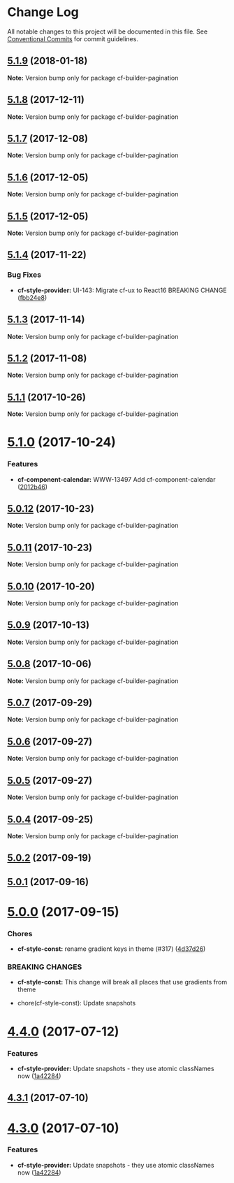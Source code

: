 # Change Log

All notable changes to this project will be documented in this file.
See [Conventional Commits](https://conventionalcommits.org) for commit guidelines.

<a name="5.1.9"></a>
## [5.1.9](http://stash.cfops.it:7999/www/cf-ux/compare/cf-builder-pagination@5.1.8...cf-builder-pagination@5.1.9) (2018-01-18)




**Note:** Version bump only for package cf-builder-pagination

<a name="5.1.8"></a>
## [5.1.8](http://stash.cfops.it:7999/www/cf-ux/compare/cf-builder-pagination@5.1.7...cf-builder-pagination@5.1.8) (2017-12-11)




**Note:** Version bump only for package cf-builder-pagination

<a name="5.1.7"></a>
## [5.1.7](http://stash.cfops.it:7999/www/cf-ux/compare/cf-builder-pagination@5.1.6...cf-builder-pagination@5.1.7) (2017-12-08)




**Note:** Version bump only for package cf-builder-pagination

<a name="5.1.6"></a>
## [5.1.6](http://stash.cfops.it:7999/www/cf-ux/compare/cf-builder-pagination@5.1.5...cf-builder-pagination@5.1.6) (2017-12-05)




**Note:** Version bump only for package cf-builder-pagination

<a name="5.1.5"></a>
## [5.1.5](http://stash.cfops.it:7999/www/cf-ux/compare/cf-builder-pagination@5.1.4...cf-builder-pagination@5.1.5) (2017-12-05)




**Note:** Version bump only for package cf-builder-pagination

<a name="5.1.4"></a>
## [5.1.4](http://stash.cfops.it:7999/www/cf-ux/compare/cf-builder-pagination@5.1.3...cf-builder-pagination@5.1.4) (2017-11-22)


### Bug Fixes

* **cf-style-provider:** UI-143: Migrate cf-ux to React16 BREAKING CHANGE ([fbb24e8](http://stash.cfops.it:7999/www/cf-ux/commits/fbb24e8))




<a name="5.1.3"></a>
## [5.1.3](http://stash.cfops.it:7999/www/cf-ux/compare/cf-builder-pagination@5.1.2...cf-builder-pagination@5.1.3) (2017-11-14)




**Note:** Version bump only for package cf-builder-pagination

<a name="5.1.2"></a>
## [5.1.2](http://stash.cfops.it:7999/www/cf-ux/compare/cf-builder-pagination@5.1.1...cf-builder-pagination@5.1.2) (2017-11-08)




**Note:** Version bump only for package cf-builder-pagination

<a name="5.1.1"></a>
## [5.1.1](http://stash.cfops.it:7999/www/cf-ux/compare/cf-builder-pagination@5.1.0...cf-builder-pagination@5.1.1) (2017-10-26)




**Note:** Version bump only for package cf-builder-pagination

<a name="5.1.0"></a>
# [5.1.0](http://stash.cfops.it:7999/www/cf-ux/compare/cf-builder-pagination@5.0.9...cf-builder-pagination@5.1.0) (2017-10-24)


### Features

* **cf-component-calendar:** WWW-13497 Add cf-component-calendar ([2012b46](http://stash.cfops.it:7999/www/cf-ux/commits/2012b46))




<a name="5.0.12"></a>
## [5.0.12](http://stash.cfops.it:7999/www/cf-ux/compare/cf-builder-pagination@5.0.9...cf-builder-pagination@5.0.12) (2017-10-23)




**Note:** Version bump only for package cf-builder-pagination

<a name="5.0.11"></a>
## [5.0.11](http://stash.cfops.it:7999/www/cf-ux/compare/cf-builder-pagination@5.0.9...cf-builder-pagination@5.0.11) (2017-10-23)




**Note:** Version bump only for package cf-builder-pagination

<a name="5.0.10"></a>
## [5.0.10](http://stash.cfops.it:7999/www/cf-ux/compare/cf-builder-pagination@5.0.9...cf-builder-pagination@5.0.10) (2017-10-20)




**Note:** Version bump only for package cf-builder-pagination

<a name="5.0.9"></a>
## [5.0.9](http://stash.cfops.it:7999/www/cf-ux/compare/cf-builder-pagination@5.0.8...cf-builder-pagination@5.0.9) (2017-10-13)




**Note:** Version bump only for package cf-builder-pagination

<a name="5.0.8"></a>
## [5.0.8](http://stash.cfops.it:7999/www/cf-ux/compare/cf-builder-pagination@5.0.7...cf-builder-pagination@5.0.8) (2017-10-06)




**Note:** Version bump only for package cf-builder-pagination

<a name="5.0.7"></a>
## [5.0.7](http://stash.cfops.it:7999/www/cf-ux/compare/cf-builder-pagination@5.0.6...cf-builder-pagination@5.0.7) (2017-09-29)




**Note:** Version bump only for package cf-builder-pagination

<a name="5.0.6"></a>
## [5.0.6](http://stash.cfops.it:7999/www/cf-ux/compare/cf-builder-pagination@5.0.5...cf-builder-pagination@5.0.6) (2017-09-27)




**Note:** Version bump only for package cf-builder-pagination

<a name="5.0.5"></a>
## [5.0.5](http://stash.cfops.it:7999/www/cf-ux/compare/cf-builder-pagination@5.0.4...cf-builder-pagination@5.0.5) (2017-09-27)




**Note:** Version bump only for package cf-builder-pagination

<a name="5.0.4"></a>
## [5.0.4](http://stash.cfops.it:7999/www/cf-ux/compare/cf-builder-pagination@5.0.3...cf-builder-pagination@5.0.4) (2017-09-25)




**Note:** Version bump only for package cf-builder-pagination

<a name="5.0.2"></a>
## [5.0.2](https://github.com/cloudflare/cf-ui/compare/cf-builder-pagination@5.0.1...cf-builder-pagination@5.0.2) (2017-09-19)




<a name="5.0.1"></a>
## [5.0.1](https://github.com/cloudflare/cf-ui/compare/cf-builder-pagination@5.0.0...cf-builder-pagination@5.0.1) (2017-09-16)




<a name="5.0.0"></a>
# [5.0.0](https://github.com/cloudflare/cf-ui/compare/cf-builder-pagination@4.4.1...cf-builder-pagination@5.0.0) (2017-09-15)


### Chores

* **cf-style-const:** rename gradient keys in theme (#317) ([4d37d26](https://github.com/cloudflare/cf-ui/commit/4d37d26))


### BREAKING CHANGES

* **cf-style-const:** This change will break all places that use gradients from theme

* chore(cf-style-const): Update snapshots




<a name="4.4.0"></a>
# [4.4.0](https://github.com/sejoker/cf-ui/compare/cf-builder-pagination@4.2.6...cf-builder-pagination@4.4.0) (2017-07-12)


### Features

* **cf-style-provider:** Update snapshots - they use atomic classNames now ([1a42284](https://github.com/sejoker/cf-ui/commit/1a42284))




<a name="4.3.1"></a>
## [4.3.1](https://github.com/koddsson/cf-ui/compare/cf-builder-pagination@4.3.0...cf-builder-pagination@4.3.1) (2017-07-10)




<a name="4.3.0"></a>
# [4.3.0](https://github.com/koddsson/cf-ui/compare/cf-builder-pagination@4.2.6...cf-builder-pagination@4.3.0) (2017-07-10)


### Features

* **cf-style-provider:** Update snapshots - they use atomic classNames now ([1a42284](https://github.com/koddsson/cf-ui/commit/1a42284))
